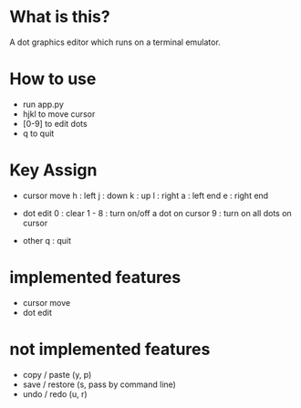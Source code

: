 
# What is this?

A dot graphics editor which runs on a terminal emulator.

# How to use

- run app.py
- hjkl to move cursor
- [0-9] to edit dots
- q to quit

# Key Assign

- cursor move
    h : left
    j : down
    k : up
    l : right
    a : left end
    e : right end

- dot edit
    0 : clear
    1 - 8 : turn on/off a dot on cursor
    9 : turn on all dots on cursor

- other
    q : quit

# implemented features

- cursor move
- dot edit

# not implemented features

- copy / paste (y, p)
- save / restore (s, pass by command line)
- undo / redo (u, r)

